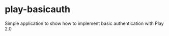 play-basicauth
==============

Simple application to show how to implement basic authentication with Play 2.0
